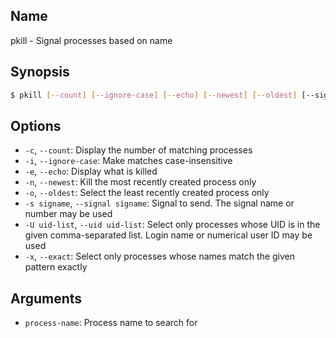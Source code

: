 ## Name

pkill - Signal processes based on name

## Synopsis

```sh
$ pkill [--count] [--ignore-case] [--echo] [--newest] [--oldest] [--signal signame] [--uid uid-list] [--exact] <process-name>
```

## Options

* `-c`, `--count`: Display the number of matching processes
* `-i`, `--ignore-case`: Make matches case-insensitive
* `-e`, `--echo`: Display what is killed
* `-n`, `--newest`: Kill the most recently created process only
* `-o`, `--oldest`: Select the least recently created process only
* `-s signame`, `--signal signame`: Signal to send. The signal name or number may be used
* `-U uid-list`, `--uid uid-list`: Select only processes whose UID is in the given comma-separated list. Login name or numerical user ID may be used
* `-x`, `--exact`: Select only processes whose names match the given pattern exactly

## Arguments

* `process-name`: Process name to search for
